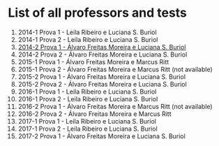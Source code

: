 # List of all professors and tests

1.  2014-1 Prova 1 - Leila Ribeiro e Luciana S. Buriol
2.  2014-1 Prova 2 - Leila Ribeiro e Luciana S. Buriol
3.  [2014-2 Prova 1 - Álvaro Freitas Moreira e Luciana S. Buriol](https://github.com/eliezerb/CMP600/tree/master/Exams/2014-2%20Prova%201)
4.  2014-2 Prova 2 - Álvaro Freitas Moreira e Luciana S. Buriol
5.  2015-1 Prova 1 - Álvaro Freitas Moreira e Marcus Ritt
6.  2015-1 Prova 2 - Álvaro Freitas Moreira e Marcus Ritt (not available)
7.  2015-2 Prova 1 - Álvaro Freitas Moreira e Luciana S. Buriol
8.  2015-2 Prova 2 - Álvaro Freitas Moreira e Luciana S. Buriol
9.  2016-1 Prova 1 - Leila Ribeiro e Luciana S. Buriol
10. 2016-1 Prova 2 - Leila Ribeiro e Luciana S. Buriol
11. 2016-2 Prova 1 - Álvaro Freitas Moreira e Marcus Ritt (not available)
11. 2016-2 Prova 2 - Álvaro Freitas Moreira e Marcus Ritt
12. 2017-1 Prova 1 - Leila Ribeiro e Luciana S. Buriol
13. 2017-1 Prova 2 - Leila Ribeiro e Luciana S. Buriol
14. 2017-2 Prova 1 - Álvaro Freitas Moreira e Luciana S. Buriol


